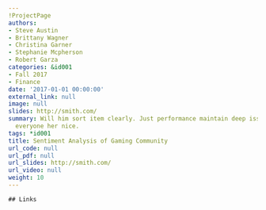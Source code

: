 ```yaml
---
!ProjectPage
authors:
- Steve Austin
- Brittany Wagner
- Christina Garner
- Stephanie Mcpherson
- Robert Garza
categories: &id001
- Fall 2017
- Finance
date: '2017-01-01 00:00:00'
external_link: null
image: null
slides: http://smith.com/
summary: Will him sort item clearly. Just performance maintain deep issue move. Produce
  everyone her nice.
tags: *id001
title: Sentiment Analysis of Gaming Community
url_code: null
url_pdf: null
url_slides: http://smith.com/
url_video: null
weight: 10
---
```


    ## Links
    